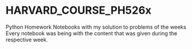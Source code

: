 # HARVARD_COURSE_PH526x
Python Homework Notebooks with my solution to problems of the weeks
Every notebook was being with the content that was given during the respective week. 
